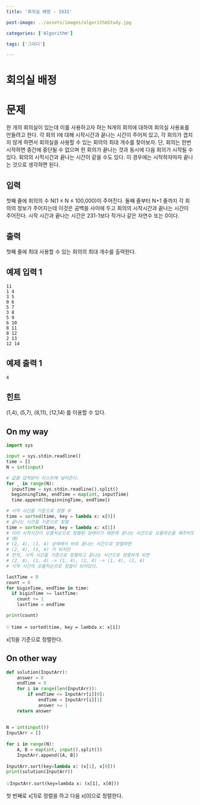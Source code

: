 ```yaml
---
title: '회의실 배정 - 1931'

post-image: ../assets/images/algorithmStudy.jpg

categories: ['Algorithm']

tags: ['그리디']

---
```


# 회의실 배정 

# 문제

한 개의 회의실이 있는데 이를 사용하고자 하는 N개의 회의에 대하여 회의실 사용표를 만들려고 한다. 각 회의 I에 대해 시작시간과 끝나는 시간이 주어져 있고, 각 회의가 겹치지 않게 하면서 회의실을 사용할 수 있는 회의의 최대 개수를 찾아보자. 단, 회의는 한번 시작하면 중간에 중단될 수 없으며 한 회의가 끝나는 것과 동시에 다음 회의가 시작될 수 있다. 회의의 시작시간과 끝나는 시간이 같을 수도 있다. 이 경우에는 시작하자마자 끝나는 것으로 생각하면 된다.

## 입력

첫째 줄에 회의의 수 N(1 ≤ N ≤ 100,000)이 주어진다. 둘째 줄부터 N+1 줄까지 각 회의의 정보가 주어지는데 이것은 공백을 사이에 두고 회의의 시작시간과 끝나는 시간이 주어진다. 시작 시간과 끝나는 시간은 231-1보다 작거나 같은 자연수 또는 0이다.

## 출력

첫째 줄에 최대 사용할 수 있는 회의의 최대 개수를 출력한다.

## 예제 입력 1

```
11
1 4
3 5
0 6
5 7
3 8
5 9
6 10
8 11
8 12
2 13
12 14
```

## 예제 출력 1

```
4
```

## 힌트

(1,4), (5,7), (8,11), (12,14) 를 이용할 수 있다.

## On my way

```python
import sys  

input = sys.stdin.readline()
time = []
N = int(input)

# 값을 입력받아 리스트에 넣어준다.
for _ in range(N):
  inputTime = sys.stdin.readline().split()
  beginningTime, endTime = map(int, inputTime)
  time.append([beginningTime, endTime])

# 시작 시간을 기준으로 정렬 후
time = sorted(time, key = lambda x: x[0])
# 끝나는 시간을 기준으로 정렬
time = sorted(time, key = lambda x: x[1])
# 이미 시작시간이 오름차순으로 정렬된 상태이기 때문에 끝나는 시간으로 오름차순을 해주어도 자연히 끝나는 시간이 같을 때에는 시작시간의 오름차순으로 정렬이 되어있다.
# 예)
# (2, 4), (1, 4) 상태에서 바로 끝나는 시간으로 정렬하면
# (2, 4), (1, 4) 가 되지만
# 먼저, 시작 시간을 기준으로 정렬하고 끝나는 시간으로 정렬하게 되면
# (2, 4), (1, 4) -> (1, 4), (2, 4) -> (1, 4), (2, 4)
# 시작 시간의 오름차순으로 정렬이 되어있다.

lastTime = 0
count = 0
for biginTime, endTime in time:
  if biginTime >= lastTime:
    count += 1
    lastTime = endTime

print(count)

```

💡 `time = sorted(time, key = lambda x: x[1])`

x[1]을 기준으로 정렬한다.

## On other way

```python
def solution(InputArr):
    answer = 0
    endTime = 0
    for i in range(len(InputArr)):
        if endTime <= InputArr[i][0]:
            endTime = InputArr[i][1]
            answer += 1
    return answer
 
 
N = int(input())
InputArr = []
 
for i in range(N):
    A, B = map(int, input().split())
    InputArr.append([A, B])
 
InputArr.sort(key=lambda x: (x[1], x[0]))
print(solution(InputArr))
```

💡`InputArr.sort(key=lambda x: (x[1], x[0]))`

첫 번째로 x[1]로 정렬을 하고 다음 x[0]으로 정렬한다.

